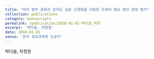 ```yaml
---
title: "퍼지 범주 표현과 준지도 심층 신경망을 이용한 트위터 혐오 발언 문장 탐지"
collection: publications
category: manuscripts
permalink: /publication/2018-01-01-박다솔_퍼지
excerpt: '박다솔, 차정원'
date: 2018-01-01
venue: '한국 정보과학회 논문지'
---
```

박다솔, 차정원
